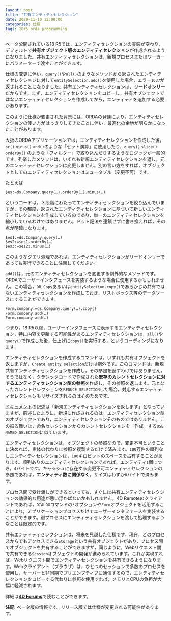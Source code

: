 ```yaml
---
layout: post
title: "共有エンティティセレクション"
date: 2020-11-10 12:00:00
categories: 仕様
tags: 18r5 orda programming 
---
```


ベータ公開されている18 R5では，エンティティセレクションの実装が変わり，デフォルトで**共有オブジェクト版のエンティティセレクション**が作成されるようになりました。共有エンティティセレクションは，新規プロセスまたはワーカーにパラメーターで渡すことができます。

仕様の変更に伴い，``query()``や``all()``のようなメソッドから返されたエンティティセレクションに対して``entitySelection.add()``を使用した場合，エラー``1637``が返されることになりました。共有エンティティセレクションは，**リードオンリー**だからです。まず，エンティティセレクションをコピーし，共有オブジェクトではないエンティティセレクションを作成してから，エンティティを追加する必要があります。

このように仕様が変更された背景には，ORDAの発達により，エンティティセレクションの使い方がはっきりしてきたことに伴い，最適化の余地が明らかになったことがあります。

大抵のORDAアプリケーションでは，エンティティセレクションを作成した後，``or()`` ``minus()`` ``and()``のような「セット演算」に使用したり，``query()`` ``slice()`` ``orderBy()`` のような「フィルター」で絞り込んだりするようなロジックが一般的です。列挙したメソッドは，いずれも新規エンティティセレクションを返し，元のエンティティセレクションは変更しません。別の言い方をすれば，オブジェクトとしてのエンティティセレクションはミュータブル（変更不可）です。

たとえば

```4d
$es:=ds.Company.query(…).orderBy(…).minus(…)
```

というコードは，３段階にわたってエンティティセレクションを絞り込んでいますが，その都度，返されたエンティティセレクションに基づいて新しいエンティティセレクションを作成しているのであり，単一のエンティティセレクションを縮小しているわけではありません。ドット記法を連鎖せずに書き換えれば，その点が明確になります。

```4d
$es1:=ds.Company.query(…)
$es2:=$es1.orderBy(…)
$es3:=$es2:.minus(…)
```

このようなクエリ処理であれば，エンティティセレクションがリードオンリーであっても実行できることに注目してください。

``add()``は，元のエンティティセレクションを変更する例外的なメソッドです。ORDAでユーザーインタフェースを実装するような場合に使用するかもしれません。この場合，``OB Copy``あるいは``entitySelection.copy()``であらかじめ共有ではないエンティティセレクションを作成しておき，リストボックス等のデータソースにすることができます。

```4d
Form.company:=ds.Company.query(…).copy()
Form.company.add(…)
Form.company.add(…)
```

つまり，18 R5以降，ユーザーインタフェースに表示するエンティティセレクション，特に内容を更新する可能性があるエンティティセレクションは，``all()``や``query()``で作成した後，仕上げに``copy()``を実行する，というコーディングになります。

エンティティセレクションを作成するコマンドは，いずれも共有オブジェクトを返しますが，``Create entity selection``だけは例外です。このコマンドは，新規共有エンティティセレクションを作成し，その参照を返すわけではありません。そうではなく，クラシックコードで作成された**既存のカレントセレクションに対するエンティティセレクション型の参照**を作成し，その参照を返します。元となったカレントセレクションを``REDUCE SELECTION``した場合，対応するエンティティセレクションもリサイズされるのはそのためです。

[ドキュメント](https://doc.4d.com/4Dv18/4D/18/Create-entity-selection.301-4505911.ja.html)の記述は「新規エンティティセレクションを返します」となっていますが，前述したように，新規に作成されるのは，エンティティセレクション型のオブジェクトであり，エンティティセレクションそのものではありません。この振る舞いは，命名セレクションからカレントセレクションを「作成」する``USE NAMED SELECTION``に似ています。

エンティティセレクションは，オブジェクトの参照なので，変更不可ということに決めれば，実体の代わりに参照を複製するだけで済みます。``100``万件の順列なしエンティティセレクションは，``100``キロビットのスペースを占有することがあります。順列ありのエンティティセレクションであれば，エンティティ``1``個につき，``4``バイトです。キャッシュに存在する変更不可エンティティセレクションの参照であれば，__エンティティ数に関係なく__，サイズはわずか``8``バイトで済みます。

プロセス間で受け渡しができるといっても，すぐには共有エンティティセレクションの効果的な用途が思い浮かばないかもしれません。4D Remoteのクライアントであれば，``DIALOG``コマンドの``*``オプションや``Form``オブジェクトを活用することにより，アプリケーションプロセスだけでユーザーインタフェースを実装することができます。別プロセスにエンティティセレクションを渡して処理するようなことは限定的です。

共有エンティティセレクションは，将来を見越した仕様です。現在，どのプロセスからでもアクセスできる``Storage``という共有オブジェクトがあり，プロセス間でオブジェクトを共有することができますが，同じように，Webリクエスト間で共有できる``Session``オブジェクトの開発が進められています。これが実現すれば，Webリクエスト間でエンティティセレクションを共有できるようになります。Webクライアント（ブラウザ）は，ひとつのセッションで多数のプロセスを使用し，サーバーと非同期でプリエンプティブに通信するので，エンティティセレクションをコピーする代わりに参照を使用すれば，メモリとCPUの負担が大幅に軽減されます。

詳細は[**4D Forums**](https://discuss.4d.com/t/shared-entity-selections-by-default-why-this-is-a-real-problem/16148/7)で読むことができます。

**注記**: ベータ版の情報です。リリース版では仕様が変更される可能性があります。
